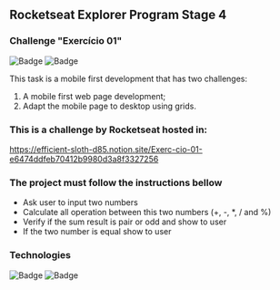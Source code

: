 ## Rocketseat Explorer Program Stage 4
### Challenge "Exercício 01"

![Badge](https://img.shields.io/badge/version-1.0-green)
![Badge](https://img.shields.io/badge/Development-yellow)

This task is a mobile first development that has two challenges:
1. A mobile first web page development;
2. Adapt the mobile page to desktop using grids.

### This is a challenge by Rocketseat hosted in:
https://efficient-sloth-d85.notion.site/Exerc-cio-01-e6474ddfeb70412b9980d3a8f3327256

### The project must follow the instructions bellow
<ul>
  <li>Ask user to input two numbers</li>
  <li>Calculate all operation between this two numbers (+, -, *, / and %)</li>
  <li>Verify if the sum result is pair or odd and show to user</li>
  <li>If the two number is equal show to user</li>
</ul>

### Technologies
![Badge](https://img.shields.io/badge/HTML-5-orange)
![Badge](https://img.shields.io/badge/JS-ECMAScript2022-yellow)